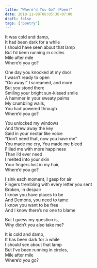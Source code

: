 ```yaml
---
title: "Where'd You Go? [Poem]"
date: 2018-11-08T00:05:30-07:00
draft: false
tags: ['poetry']
---
```


It was cold and damp,\
It had been dark for a while\
I should have seen about that lamp\
But I’d been running in circles\
Mile after mile\
Where’d you go?

One day you knocked at my door\
I wasn’t ready to open\
“Go away!” I screamed, and more\
But you stood there\
Smiling your bright sun-kissed smile\
A hammer in your sweaty palms\
My crumbling walls,\
You had powered through\
Where’d you go?

You unlocked my windows\
And threw away the key\
Said in your nectar like voice\
“Don’t need that, now you have me”\
You made me cry, You made me bleed\
Filled me with more happiness\
Than I’d ever need\
I melted into your skin\
Your fingers lost in my hair,\
Where’d you go?

I sink each moment, I gasp for air\
Fingers trembling with every letter you sent\
Broken, in despair\
I know you have places to be\
And Demons, you need to tame\
I know you want to be free\
And I know there’s no one to blame

But I guess my question is,\
Why didn’t you also take me?

It is cold and damp,\
It has been dark for a while\
I should see about that lamp\
But I’ve been running in circles,\
Mile after mile\
Where’d you go?